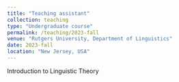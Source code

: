 ```yaml
---
title: "Teaching assistant"
collection: teaching
type: "Undergraduate course"
permalink: /teaching/2023-fall
venue: "Rutgers University, Department of Linguistics"
date: 2023-fall
location: "New Jersey, USA"
---
```


Introduction to Linguistic Theory